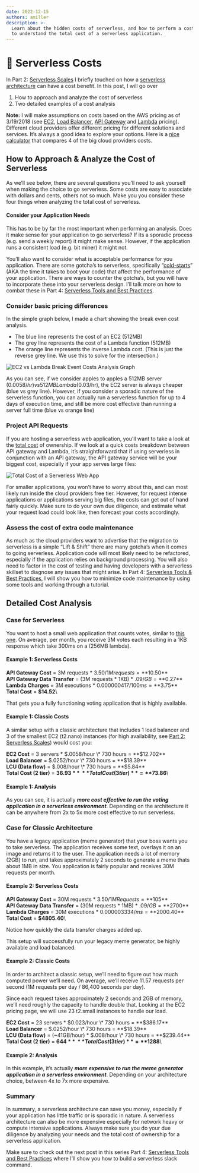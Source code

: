 ```yaml
---
date: 2022-12-15
authors: amiller
description: >-
  Learn about the hidden costs of serverless, and how to perform a cost analysis
  to understand the total cost of a serverless application.
---
```


# 🧠 Serverless Costs

In Part 2: [Serverless Scales](serverless-scales.md) I briefly touched on how a [serverless architecture](serverless-scales.md#serverless-architecture) can have a cost benefit. In this post, I will go over

1. How to approach and analyze the cost of serverless
2. Two detailed examples of a cost analysis

<!-- truncate -->

**Note:** I will make assumptions on costs based on the AWS pricing as of 3/19/2018 (see [EC2](https://aws.amazon.com/ec2/pricing/on-demand/), [Load Balancer](https://aws.amazon.com/elasticloadbalancing/pricing/), [API Gateway](https://aws.amazon.com/api-gateway/pricing/) and [Lambda](https://aws.amazon.com/lambda/pricing/) pricing). Different cloud providers offer different pricing for different solutions and services. It’s always a good idea to explore your options. Here is a [nice calculator](http://serverlesscalc.com/) that compares 4 of the big cloud providers costs.

## How to Approach & Analyze the Cost of Serverless

As we’ll see below, there are several questions you’ll need to ask yourself when making the choice to go serverless. Some costs are easy to associate with dollars and cents, others not so much. Make you you consider these four things when analyzing the total cost of serverless.

#### Consider your Application Needs

This has to be by far the most important when performing an analysis. Does it make sense for your application to go serverless? If its a sporadic process (e.g. send a weekly report) it might make sense. However, if the application runs a consistent load (e.g. bit miner) it might not.

You’ll also want to consider what is acceptable performance for you application. There are some gotcha’s to serverless, specifically “[cold-starts](https://hackernoon.com/im-afraid-you-re-thinking-about-aws-lambda-cold-starts-all-wrong-7d907f278a4f)” (AKA the time it takes to boot your code) that affect the performance of your application. There are ways to counter the gotcha’s, but you will have to incorporate these into your serverless design. I’ll talk more on how to combat these in Part 4: [Serverless Tools and Best Practices](serverless-tools-and-best-practices.md).

### Consider basic pricing differences

In the simple graph below, I made a chart showing the break even cost analysis.

* The blue line represents the cost of an EC2 (512MB)
* The grey line represents the cost of a Lambda function (512MB)
* The orange line represents the inverse Lambda cost. (This is just the reverse grey line. We use this to solve for the intersection.)

![EC2 vs Lambda Break Event Costs Analysis Graph](https://pagertree.com/assets/img/posts/2018/03/21/ec2-vs-lambda-break-even-cost-analysis-graph.png)

As you can see, if we consider apples to apples a 512MB server ($0.0058/hr) vs 512MB Lambda ($0.03/hr), the EC2 server is always cheaper (blue vs grey line). However, if you consider a sporadic nature of the serverless function, you can actually run a serverless function for up to 4 days of execution time, and still be more cost effective than running a server full time (blue vs orange line)

### Project API Requests

If you are hosting a serverless web application, you’ll want to take a look at the [total cost](https://medium.com/@amiram\_26122/the-hidden-costs-of-serverless-6ced7844780b) of ownership. If we look at a quick costs breakdown between API gateway and Lambda, it’s straightforward that if using serverless in conjunction with an API gateway, the API gateway service will be your biggest cost, especially if your app serves large files:

![Total Cost of a Serverless Web App](https://pagertree.com/assets/img/posts/2018/03/21/total-cost-serverless-web-app.png)

For smaller applications, you won’t have to worry about this, and can most likely run inside the cloud providers free tier. However, for request intense applications or applications serving big files, the costs can get out of hand fairly quickly. Make sure to do your own due diligence, and estimate what your request load could look like, then forecast your costs accordingly.

### Assess the cost of extra code maintenance

As much as the cloud providers want to advertise that the migration to serverless is a simple “Lift & Shift” there are many gotcha’s when it comes to going serverless. Application code will most likely need to be refactored, especially if the application relies on background processing. You will also need to factor in the cost of testing and having developers with a serverless skillset to diagnose any issues that might arise. In Part 4: [Serverless Tools & Best Practices](serverless-tools-and-best-practices.md), I will show you how to minimize code maintenance by using some tools and working through a tutorial.

## Detailed Cost Analysis

### Case for Serverless

You want to host a small web application that counts votes, similar to [this one](https://app.gh-polls.com/). On average, per month, you receive 3M votes each resulting in a 1KB response which take 300ms on a (256MB lambda).

#### **Example 1: Serverless Costs**

**API Gateway Cost** = 3M requests \* $3.50/1M requests = **$10.50**\
**API Gateway Data Transfer** = (3M requests \* 1KB) \* $.09/GB = **$0.27**\
**Lambda Charges** = 3M executions \* $0.000000417/100ms = **$3.75**\
**Total Cost** = **$14.52**\


That gets you a fully functioning voting application that is highly available.

#### **Example 1: Classic Costs**

A similar setup with a classic architecture that includes 1 load balancer and 3 of the smallest EC2 (t2.nano) instances (for high availability, see [Part 2: Serverless Scales](serverless-scales.md)) would cost you:

**EC2 Cost** = 3 servers \* $.0058/hour \* 730 hours = **$12.702**\
**Load Balancer** = $.0252/hour \* 730 hours = **$18.39**\
**LCU (Data flow)** = $.008/hour \* 730 hours = **$5.84**\
**Total Cost (2 tier)** = **$36.93**\
**Total Cost (3 tier)** = **$73.86**\


#### **Example 1: Analysis**

As you can see, it is actually _**more cost effective to run the voting application in a serverless environment**_. Depending on the architecture it can be anywhere from 2x to 5x more cost effective to run serverless.

### Case for Classic Architecture

You have a legacy application (meme generator) that your boss wants you to take serverless. The application receives some text, overlays it on an image and returns it to the user. The application needs a lot of memory (2GB) to run, and takes approximately 2 seconds to generate a meme thats about 1MB in size. You application is fairly popular and receives 30M requests per month.

#### **Example 2: Serverless Costs**

**API Gateway Cost** = 30M requests \* $3.50/1M Requests = **$105**\
**API Gateway Data Transfer** = (30M requests \* 1MB) \* $.09/GB = **$2700**\
**Lambda Charges** = 30M executions \* $0.000003334/ms = **$2000.40**\
**Total Cost** = **$4805.40**\


Notice how quickly the data transfer charges added up.

This setup will successfully run your legacy meme generator, be highly available and load balanced.

#### **Example 2: Classic Costs**

In order to architect a classic setup, we’ll need to figure out how much computed power we’ll need. On average, we’ll receive 11.57 requests per second (1M requests per day / 86,400 seconds per day).

Since each request takes approximately 2 seconds and 2GB of memory, we’ll need roughly the capacity to handle double that. Looking at the EC2 pricing page, we will use 23 t2.small instances to handle our load.

**EC2 Cost** = 23 servers \* $0.023/hour \* 730 hours = **$386.17**\
**Load Balancer** = $.0252/hour \* 730 hours = **$18.39**\
**LCU (Data flow)** = (\~41GB/hour) \* $.008/hour \* 730 hours = **$239.44**\
**Total Cost (2 tier)** = **$644**\
**Total Cost (3 tier)** = **$1288**\


#### **Example 2: Analysis**

In this example, it’s actually _**more expensive to run the meme generator application in a serverless environment**_. Depending on your architecture choice, between 4x to 7x more expensive.

### Summary

In summary, a serverless architecture can save you money, especially if your application has little traffic or is sporadic in nature. A serverless architecture can also be more expensive especially for network heavy or compute intensive applications. Always make sure you do your due diligence by analyzing your needs and the total cost of ownership for a serverless application.

Make sure to check out the next post in this series Part 4: [Serverless Tools and Best Practices](serverless-tools-and-best-practices.md) where I’ll show you how to build a serverless slack command.
